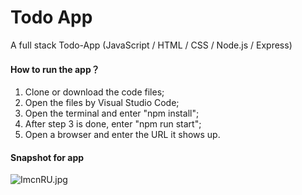# Todo App
A full stack Todo-App (JavaScript / HTML / CSS / Node.js / Express)

#### How to run the app？
1. Clone or download the code files;
2. Open the files by Visual Studio Code;
3. Open the terminal and enter "npm install";
4. After step 3 is done, enter "npm run start";
5. Open a browser and enter the URL it shows up.

#### Snapshot for app
![ImcnRU.jpg](https://s3.jpg.cm/2021/09/29/ImcnRU.jpg)



